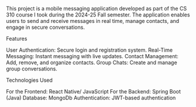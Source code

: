 This project is a mobile messaging application developed as part of the CS 310 course I took during the 2024-25 Fall semester. The application enables users to send and receive messages in real time, manage contacts, and engage in secure conversations.

Features

User Authentication: Secure login and registration system.
Real-Time Messaging: Instant messaging with live updates.
Contact Management: Add, remove, and organize contacts.
Group Chats: Create and manage group conversations.

Technologies Used

For the Frontend: React Native/ JavaScript
For the Backend: Spring Boot (Java)
Database: MongoDb
Authentication: JWT-based authentication
